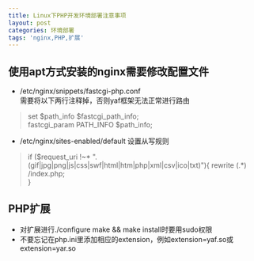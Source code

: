 ```yaml
---
title: Linux下PHP开发环境部署注意事项
layout: post
categories: 环境部署
tags: 'nginx,PHP,扩展'
---
```

## 使用apt方式安装的nginx需要修改配置文件 ##
* /etc/nginx/snippets/fastcgi-php.conf  
需要将以下两行注释掉，否则yaf框架无法正常进行路由  

> set $path_info $fastcgi_path_info;  
> fastcgi_param PATH_INFO $path_info;  
  
* /etc/nginx/sites-enabled/default
设置从写规则  
> if ($request_uri !~* "\.(gif|jpg|png|js|css|swf|html|htm|php|xml|csv|ico|txt)"){ 
>  rewrite (.*) /index.php;  
> }


## PHP扩展 ##
* 对扩展进行./configure make && make install时要用sudo权限
* 不要忘记在php.ini里添加相应的extension，例如extension=yaf.so或extension=yar.so